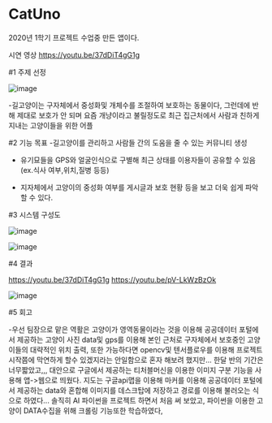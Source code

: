 # CatUno
2020년 1학기 프로젝트 수업중 만든 앱이다.


시연 영상
https://youtu.be/37dDiT4gG1g

#1 주제 선정


![image](https://user-images.githubusercontent.com/71180644/124303246-2d392400-db9d-11eb-9c01-407b725536cb.png)


-길고양이는 구자체에서 중성화및 개체수를 조절하여 보호하는 동물이다, 그런데에 반해 제대로 보호가 안 되며 요즘 개냥이라고 불릴정도로 최근 집근처에서 사람과 친하게 지내는 고양이들을 위한 어플




#2 기능 목표
-길고양이를 관리하고 사람들 간의 도움을 줄 수 있는 커뮤니티 생성 

- 유기묘들을 GPS와 얼굴인식으로 구별해 최근 상태를 이용자들이 공유할 수 있음
     (ex.식사 여부,위치,질병 등등)

- 지자체에서 고양이의 중성화 여부를 게시글과 보호 현황 등을 보고 더욱 쉽게 파악할 수 있다.



#3 시스템 구성도

![image](https://user-images.githubusercontent.com/71180644/124303845-e4ce3600-db9d-11eb-9f27-3df076fe1766.png)


![image](https://user-images.githubusercontent.com/71180644/124303956-04655e80-db9e-11eb-84a5-9844da84c3d0.png)



#4 결과

https://youtu.be/37dDiT4gG1g
https://youtu.be/pV-LkWzBzOk



![image](https://user-images.githubusercontent.com/71180644/124307187-69bb4e80-dba2-11eb-96ad-788bc8d5f0df.png)




#5 회고

-우선 팀장으로 맡은 역활은 고양이가 영역동물이라는 것을 이용해 공공데이터 포털에서 제공하는 고양이 사진 data및 gps를 이용해 본인 근처로 구자체에서 보호중인 고양이들의 대략적인 위치 출력,
 또한 가능하다면 opencv및 텐서플로우를 이용해 프로젝트 시작쯤에 막연하게 할수 있겠지라는 안일함으로 혼자 해보려 했지만... 한달 반의 기간은 너무짧았고,,, 대안으로 구글에서 제공하는 티처블머신을 이용한 이미지 구분 기능을 사용해 앱->웹으로 띄웠다.
 지도는 구글api맵을 이용해 마커를 이용해 공공데이터 포털에서 제공하는 data와 혼합해 이미지를 데스크탑에 저장하고 경로를 이용해 불러오는 식으로 하였다... 솔직히 AI 파이썬을 프로젝트 하면서 처음 써 보았고, 파이썬을 이용한 고양이 DATA수집을 위해 크롤링 기능또한 학습하였다,
